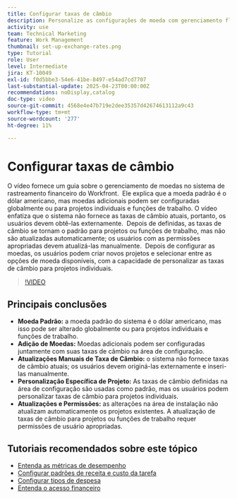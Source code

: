 ```yaml
---
title: Configurar taxas de câmbio
description: Personalize as configurações de moeda com gerenciamento flexível de taxa de câmbio, personalização global e em nível de projeto, além de opções de entrada manuais para um rastreamento financeiro preciso.
activity: use
team: Technical Marketing
feature: Work Management
thumbnail: set-up-exchange-rates.png
type: Tutorial
role: User
level: Intermediate
jira: KT-10049
exl-id: f0d5bbe3-54e6-41be-8497-e54ad7cd7707
last-substantial-update: 2025-04-23T00:00:00Z
recommendations: noDisplay,catalog
doc-type: video
source-git-commit: 4568e4e47b719e2dee35357d42674613112a9c43
workflow-type: tm+mt
source-wordcount: '277'
ht-degree: 11%

---
```


# Configurar taxas de câmbio

O vídeo fornece um guia sobre o gerenciamento de moedas no sistema de rastreamento financeiro do Workfront. &#x200B; Ele explica que a moeda padrão é o dólar americano, mas moedas adicionais podem ser configuradas globalmente ou para projetos individuais e funções de trabalho.
O vídeo enfatiza que o sistema não fornece as taxas de câmbio atuais, portanto, os usuários devem obtê-las externamente. &#x200B; Depois de definidas, as taxas de câmbio se tornam o padrão para projetos ou funções de trabalho, mas não são atualizadas automaticamente; os usuários com as permissões apropriadas devem atualizá-las manualmente. &#x200B; Depois de configurar as moedas, os usuários podem criar novos projetos e selecionar entre as opções de moeda disponíveis, com a capacidade de personalizar as taxas de câmbio para projetos individuais. &#x200B;

>[!VIDEO](https://video.tv.adobe.com/v/3457693/?quality=12&learn=on&enablevpops)

## Principais conclusões

* **Moeda Padrão:** a moeda padrão do sistema é o dólar americano, mas isso pode ser alterado globalmente ou para projetos individuais e funções de trabalho. &#x200B;
* **Adição de Moedas:** Moedas adicionais podem ser configuradas juntamente com suas taxas de câmbio na área de configuração. &#x200B;
* **Atualizações Manuais de Taxa de Câmbio:** o sistema não fornece taxas de câmbio atuais; os usuários devem originá-las externamente e inseri-las manualmente. &#x200B;
* **Personalização Específica de Projeto:** As taxas de câmbio definidas na área de configuração são usadas como padrão, mas os usuários podem personalizar taxas de câmbio para projetos individuais. &#x200B;
* **Atualizações e Permissões:** as alterações na área de instalação não atualizam automaticamente os projetos existentes. A atualização de taxas de câmbio para projetos ou funções de trabalho requer permissões de usuário apropriadas.

## Tutoriais recomendados sobre este tópico

* [Entenda as métricas de desempenho](/help/manage-work/project-finances/understand-performance-metrics.md)
* [Configurar padrões de receita e custo da tarefa](/help/manage-work/project-finances/set-up-task-revenue-and-cost-defaults.md)
* [Configurar tipos de despesa](/help/manage-work/project-finances/set-up-expense-types.md)
* [Entenda o acesso financeiro](/help/manage-work/project-finances/understand-financial-access.md)
